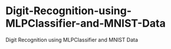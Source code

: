 # Digit-Recognition-using-MLPClassifier-and-MNIST-Data
Digit Recognition using MLPClassifier and MNIST Data
